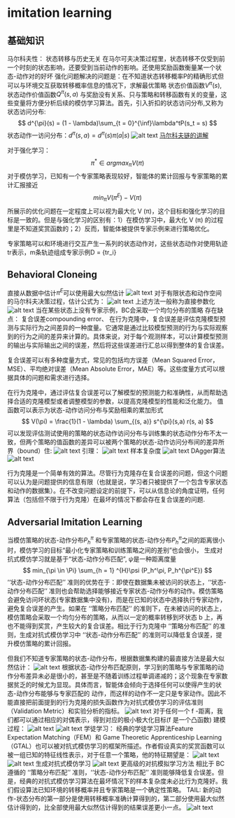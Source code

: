 # imitation learning
## 基础知识
马尔科夫性： 状态转移与历史无关
在马尔可夫决策过程里，状态转移不仅受到前一个时刻的状态影响，还要受到当前动作的影响。还使用奖励函数衡量某一个状态-动作对的好坏
强化问题解决的问题是：在不知道状态转移概率P的精确形式但可以与环境交互获取转移概率信息的情况下，求解最优策略
状态价值函数$V^\pi(s)$, 状态动作价值函数$Q^\pi(s, a)$
与奖励没有关系、只与策略和转移函数有关的变量，这些变量将方便分析后续的模仿学习算法。首先，引入折扣的状态访问分布,又称为状态访问分布:
$$
d^{\pi}(s) = (1 - \lambda)\sum_{t = 0}^{\inf}\lambda^tP(s_t = s)
$$
状态动作一访问分布：$d^{\pi}(s, a) = d^{\pi}(s) \pi(a|s)$
![alt text](./images/state_vis_dis.png)
[马尔科夫链的讲解](https://developer.aliyun.com/article/1210446#/)

对于强化学习：
$$
\pi^* \in argmax_{\pi} V(\pi)
$$
对于模仿学习，已知有一个专家策略表现较好，智能体的累计回报与专家策略的累计汇报接近
$$
min_{\pi}V(\pi^E) - V(\pi)
$$
所展示的优化问题在一定程度上可以视为最大化 V (π)，这个目标和强化学习的目标是一致的。但是与强化学习的区别有：1）在模仿学习中，最大化 V (π) 的过程里是不知道奖赏函数的；2）反而，智能体被提供专家示例来进行策略优化。

专家策略可以和环境进行交互产生一系列的状态动作对，这些状态动作对使用轨迹tr表示，m条轨迹组成专家示例D = {tr_i}
## Behavioral Cloneing
直接从数据中估计$\pi^E$可以使用最大似然估计
![alt text](./images/il_mle.png)
对于有限状态和动作空间的马尔科夫决策过程，估计公式为：
![alt text](./images/pi_expert.png)
上述方法一般称为直接参数化
![alt text](./images/bc_il.png)
当在某些状态上没有专家示例，BC会采取一个均匀分布的策略
存在缺点： 复合误差compounding error、
在行为克隆中，复合误差是评估克隆模型预测与实际行为之间差异的一种度量。它通常是通过比较模型预测的行为与实际观察到的行为之间的差异来计算的。具体来说，对于每个观测样本，可以计算模型预测的输出与实际输出之间的误差，然后将这些误差进行汇总以得到整体的复合误差。

复合误差可以有多种度量方式，常见的包括均方误差（Mean Squared Error，MSE）、平均绝对误差（Mean Absolute Error，MAE）等。这些度量方式可以根据具体的问题和需求进行选择。

在行为克隆中，通过评估复合误差可以了解模型的预测能力和准确性，从而帮助选择合适的克隆模型或者调整模型的参数，以提高克隆模型的性能和泛化能力。
值函数可以表示为状态-动作访问分布与奖励相乘的累加形式
$$
V(\pi) = \frac{1}(1 - \lambda) \sum_{(s, a)} s^{\pi}(s,a) r(s, a)
$$
可以发现评估测试使用的策略的状态动作访问分布与训练集的状态动作分布不太一致，但两个策略的值函数的差异可以被两个策略的状态-动作访问分布间的差异所界（bound）住:
![alt text](./images/bc_bound.png)
引理：
![alt text](./images/bc_ce.png)
样本复杂度
![alt text](./images/bc_sample_nums.png)
DAgger算法
![alt text](./images/dagger.png)

行为克隆是一个简单有效的算法。尽管行为克隆存在复合误差的问题，但这个问题可以认为是问题提供的信息有限（也就是说，学习者只被提供了一个包含专家状态和动作的数据集）。在不改变问题设定的前提下，可以从信息论的角度证明，任何算法（包括但不限于行为克隆）在最坏的情况下都会存在复合误差的问题.

## Adversarial Imitation Learning
当模仿策略的状态-动作分布$P_h^\pi$ 和专家策略的状态-动作分布$P_h^\pi$之间的距离很小时，模仿学习的目标“最小化专家策略和训练策略之间的差别”也会很小， 生成对抗式模仿学习就是基于“状态-动作分布匹配”, $\psi$是一种距离度量
$$
min_{\pi \in \Pi} \sum_{h = 1} ^{H}\psi (P_h^\pi, P_h^{\pi^E})
$$
‘‘状态-动作分布匹配’’ 准则的优势在于：即使在数据集未被访问的状态上，‘‘状态-动作分布匹配’’ 准则也会帮助选择能够接近专家状态-动作分布的动作。模仿策略会避免访问坏状态(专家数据集中没有)，而是在已知的状态中选择执行专家动作，避免复合误差的产生。如果在 ‘‘策略分布匹配’’ 的准则下，在未被访问的状态上，模仿策略会采取一个均匀分布的策略，从而以一定的概率转移到坏状态 b 上，再也不能得到奖赏，产生较大的复合误差。相比于行为克隆中 ‘‘策略分布匹配’’
的准则，生成对抗式模仿学习中 ‘‘状态-动作分布匹配’’ 的准则可以降低复合误差，提升模仿策略的累计回报。

但我们不知道专家策略的状态-动作分布，根据数据集构建的最直接方法是最大似然估计：
![alt text](./images/ail_p.png)
根据状态-动作分布匹配原则，学习到的策略与专家策略的动作分布差异未必是很小的，甚至是不随着训练过程单调递减的；这个现象在专家数据贫乏的时候尤为显现。具体而言，智能体会倾向于选择任何可以使得产生的状态-动作分布能够与专家匹配的
动作，而这样的动作不一定只是专家动作。因此不能直接把前面提到的行为克隆的损失函数作为对抗式模仿学习的评估准则（Validation Metric）和实验分析的指标。
![alt text](./images/ail_sample_num.png)
对于任何一个 f -距离，我们都可以通过相应的对偶表示，得到对应的极小极大化目标(f 是一个凸函数)
建模过程：
![alt text](./images/ail_model.png)
![alt text](./images/ail_model2.png)
学徒学习：
经典的学徒学习算法Feature Expectation Matching（FEM）和 Game Theoretic Apprenticeship Learning （GTAL）也可以被对抗式模仿学习的框架所描述。作者假设真实的奖赏函数可以被一组已知的特征线性表示，对于任意一个策略，他的特征期望是：
![alt text](./images/apprenticeship_learning.png)
![alt text](./images/apprenticeship_learning1.png)
生成对抗式模仿学习
![alt text](./images/GAIL.png)
更高级的对抗模拟学习方法
相比于 BC 遵循的 ‘‘策略分布匹配’’ 准则，‘‘状态-动作分布匹配’’ 准则能够降低复合误差。但是，经典的对抗式模仿学习算法在最坏情况下的样本复杂度未必比行为克隆好。我们假设算法已知环境的转移概率并且专家策略是一个确定性策略。
TAIL:
新的动作-状态分布的第一部分是使用转移概率准确计算得到的，第二部分使用最大似然估计得到的，比全部使用最大似然估计得到的结果误差更小一点。
![alt text](./images/TAIL.png)

